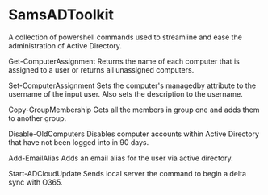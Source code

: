 # SamsADToolkit
A collection of powershell commands used to streamline and ease the administration of Active Directory.

Get-ComputerAssignment
    Returns the name of each computer that is assigned to a user or returns all unassigned computers.

Set-ComputerAssignment
    Sets the computer's managedby attribute to the username of the input user. Also sets the description to the username.

Copy-GroupMembership
    Gets all the members in group one and adds them to another group.

Disable-OldComputers
    Disables computer accounts within Active Directory that have not been logged into in 90 days.

Add-EmailAlias
    Adds an email alias for the user via active directory.

Start-ADCloudUpdate
    Sends local server the command to begin a delta sync with O365.